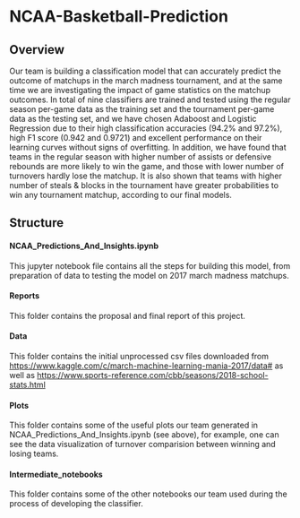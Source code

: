 # NCAA-Basketball-Prediction

## Overview

Our team is building a classification model that can accurately predict the outcome of matchups in the march madness tournament, and at the same time we are investigating the impact of game statistics on the matchup outcomes. In total of nine classifiers are trained and tested using the regular season per-game data as the training set and the tournament per-game data as the testing set, and we have chosen Adaboost and Logistic Regression due to their high classification accuracies (94.2% and 97.2%), high F1 score (0.942 and 0.9721) and excellent performance on their learning curves without signs of overfitting. In addition, we
have found that teams in the regular season with higher number of assists or defensive rebounds are more likely to win the game, and those with lower number of turnovers hardly
lose the matchup. It is also shown that teams with higher number of steals & blocks in the tournament have greater probabilities to win any tournament matchup, according to our final models.

## Structure

#### NCAA_Predictions_And_Insights.ipynb
This jupyter notebook file contains all the steps for building this model, from preparation of data to testing the model on 2017 march madness matchups. 

#### Reports
This folder contains the proposal and final report of this project.

#### Data
This folder contains the initial unprocessed csv files downloaded from https://www.kaggle.com/c/march-machine-learning-mania-2017/data# as well as https://www.sports-reference.com/cbb/seasons/2018-school-stats.html

#### Plots
This folder contains some of the useful plots our team generated in NCAA_Predictions_And_Insights.ipynb (see above), for example, one can see the data visualization of turnover comparision between winning and losing teams.

#### Intermediate_notebooks
This folder contains some of the other notebooks our team used during the process of developing the classifier. 